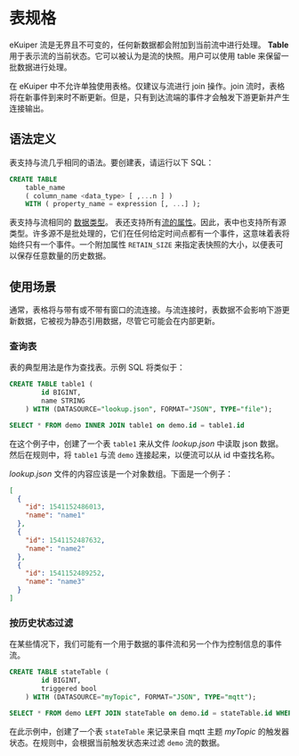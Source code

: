 # 表规格

eKuiper 流是无界且不可变的，任何新数据都会附加到当前流中进行处理。 **Table** 用于表示流的当前状态。它可以被认为是流的快照。用户可以使用 table 来保留一批数据进行处理。

在 eKuiper 中不允许单独使用表格。仅建议与流进行 join 操作。join 流时，表格将在新事件到来时不断更新。但是，只有到达流端的事件才会触发下游更新并产生连接输出。

## 语法定义

表支持与流几乎相同的语法。要创建表，请运行以下 SQL：
```sql
CREATE TABLE   
    table_name   
    ( column_name <data_type> [ ,...n ] )
    WITH ( property_name = expression [, ...] );
```

表支持与流相同的 [数据类型](./streams.md#数据类型)。
表还支持所有[流的属性](./streams.md#语言定义)。因此，表中也支持所有源类型。许多源不是批处理的，它们在任何给定时间点都有一个事件，这意味着表将始终只有一个事件。一个附加属性 `RETAIN_SIZE` 来指定表快照的大小，以便表可以保存任意数量的历史数据。

## 使用场景

通常，表格将与带有或不带有窗口的流连接。与流连接时，表数据不会影响下游更新数据，它被视为静态引用数据，尽管它可能会在内部更新。

### 查询表

表的典型用法是作为查找表。示例 SQL 将类似于：
```sql
CREATE TABLE table1 (
		id BIGINT,
		name STRING
	) WITH (DATASOURCE="lookup.json", FORMAT="JSON", TYPE="file");

SELECT * FROM demo INNER JOIN table1 on demo.id = table1.id
```

在这个例子中，创建了一个表 `table1` 来从文件 *lookup.json* 中读取 json 数据。然后在规则中，将 `table1` 与流 `demo` 连接起来，以便流可以从 id 中查找名称。

*lookup.json* 文件的内容应该是一个对象数组。下面是一个例子：
```json
[
  {
    "id": 1541152486013,
    "name": "name1"
  },
  {
    "id": 1541152487632,
    "name": "name2"
  },
  {
    "id": 1541152489252,
    "name": "name3"
  }
]
```

### 按历史状态过滤

在某些情况下，我们可能有一个用于数据的事件流和另一个作为控制信息的事件流。
```sql
CREATE TABLE stateTable (
		id BIGINT,
		triggered bool
	) WITH (DATASOURCE="myTopic", FORMAT="JSON", TYPE="mqtt");

SELECT * FROM demo LEFT JOIN stateTable on demo.id = stateTable.id WHERE triggered=true
```
在此示例中，创建了一个表 `stateTable` 来记录来自 mqtt 主题 *myTopic* 的触发器状态。在规则中，会根据当前触发状态来过滤 `demo` 流的数据。